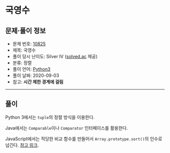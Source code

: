 # 국영수

## 문제·풀이 정보

- 문제 번호: [10825](https://www.acmicpc.net/problem/10825)
- 제목: 국영수
- 풀이 당시 난이도: Silver IV ([solved.ac](https://solved.ac/) 제공)
- 분류: 정렬
- 풀이 언어: [Python3](https://github.com/leeye51456/online-judge-solutions/blob/master/boj-10825.py)
- 풀이 날짜: 2020-09-03
- 참고: **시간 제한 경계에 걸림**

-----

## 풀이

Python 3에서는 `tuple`의 정렬 방식을 이용한다.

Java에서는 `Comparable`이나 `Comparator` 인터페이스를 활용한다.

JavaScript에서는 적당한 비교 함수를 만들어서 `Array.prototype.sort()`의 인수로 넘긴다. [참고 링크](https://developer.mozilla.org/ko/docs/Web/JavaScript/Reference/Global_Objects/Array/sort).
